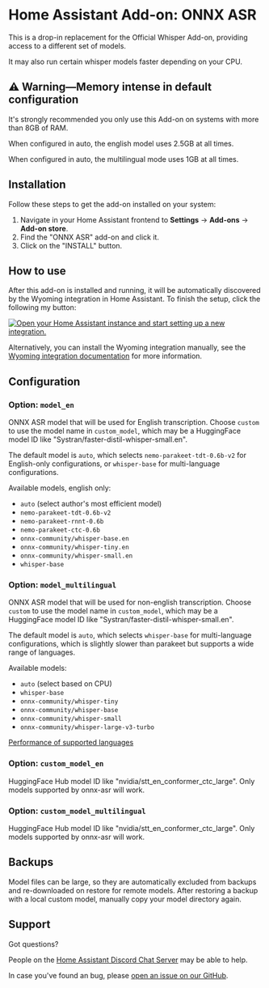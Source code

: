 # Home Assistant Add-on: ONNX ASR

This is a drop-in replacement for the Official Whisper Add-on, providing access to a different set of models.

It may also run certain whisper models faster depending on your CPU.

## ⚠️ Warning—Memory intense in default configuration

It's strongly recommended you only use this Add-on on systems with more than 8GB of RAM.

When configured in auto, the english model uses 2.5GB at all times.

When configured in auto, the multilingual mode uses 1GB at all times.

## Installation

Follow these steps to get the add-on installed on your system:

1. Navigate in your Home Assistant frontend to **Settings** -> **Add-ons** -> **Add-on store**.
2. Find the "ONNX ASR" add-on and click it.
3. Click on the "INSTALL" button.

## How to use

After this add-on is installed and running, it will be automatically discovered
by the Wyoming integration in Home Assistant. To finish the setup,
click the following my button:

[![Open your Home Assistant instance and start setting up a new integration.](https://my.home-assistant.io/badges/config_flow_start.svg)](https://my.home-assistant.io/redirect/config_flow_start/?domain=wyoming)

Alternatively, you can install the Wyoming integration manually, see the
[Wyoming integration documentation](https://www.home-assistant.io/integrations/wyoming/)
for more information.

## Configuration

### Option: `model_en`

ONNX ASR model that will be used for English transcription. Choose `custom` to use the model name in `custom_model`, which may be a HuggingFace model ID like "Systran/faster-distil-whisper-small.en".

The default model is `auto`, which selects `nemo-parakeet-tdt-0.6b-v2` for English-only configurations, or `whisper-base` for multi-language configurations.

Available models, english only:

- `auto` (select author's most efficient model)
- `nemo-parakeet-tdt-0.6b-v2`
- `nemo-parakeet-rnnt-0.6b`
- `nemo-parakeet-ctc-0.6b`
- `onnx-community/whisper-base.en`
- `onnx-community/whisper-tiny.en`
- `onnx-community/whisper-small.en`
- `whisper-base`

### Option: `model_multilingual`

ONNX ASR model that will be used for non-english transcription. Choose `custom` to use the model name in `custom_model`, which may be a HuggingFace model ID like "Systran/faster-distil-whisper-small.en".

The default model is `auto`, which selects `whisper-base` for multi-language configurations, which is slightly slower than parakeet but supports a wide range of languages.

Available models:

- `auto` (select based on CPU)
- `whisper-base`
- `onnx-community/whisper-tiny`
- `onnx-community/whisper-base`
- `onnx-community/whisper-small`
- `onnx-community/whisper-large-v3-turbo`

[Performance of supported languages](https://github.com/openai/whisper#available-models-and-languages)

### Option: `custom_model_en`

HuggingFace Hub model ID like "nvidia/stt_en_conformer_ctc_large". Only models supported by onnx-asr will work.

### Option: `custom_model_multilingual`

HuggingFace Hub model ID like "nvidia/stt_en_conformer_ctc_large". Only models supported by onnx-asr will work.

## Backups

Model files can be large, so they are automatically excluded from backups and re-downloaded on restore for remote models.
After restoring a backup with a local custom model, manually copy your model directory again.

## Support

Got questions?

People on the [Home Assistant Discord Chat Server][discord] may be able to help.

In case you've found an bug, please [open an issue on our GitHub][issue].

[discord]: https://discord.gg/c5DvZ4e
[issue]: https://github.com/tboby/wyoming-onnx-asr/issues
[repository]: https://github.com/tboby/wyoming-onnx-asr
